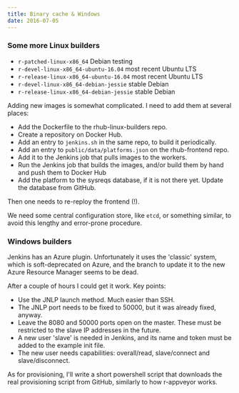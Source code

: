 ```yaml
---
title: Binary cache & Windows
date: 2016-07-05
---
```


### Some more Linux builders

* `r-patched-linux-x86_64` Debian testing
* `r-devel-linux-x86_64-ubuntu-16.04` most recent Ubuntu LTS
* `r-release-linux-x86_64-ubuntu-16.04` most recent Ubuntu LTS
* `r-devel-linux-x86_64-debian-jessie` stable Debian
* `r-release-linux-x86_64-debian-jessie` stable Debian

Adding new images is somewhat complicated. I need to add them at several places:
* Add the Dockerfile to the rhub-linux-builders repo.
* Create a repository on Docker Hub.
* Add an entry to `jenkins.sh` in the same repo, to build it periodically.
* Add an entry to `public/data/platforms.json` on the rhub-frontend repo.
* Add it to the Jenkins job that pulls images to the workers.
* Run the Jenkins job that builds the images, and/or build them by hand and push them to Docker Hub
* Add the platform to the sysreqs database, if it is not there yet. Update the database from GitHub.

Then one needs to re-reploy the frontend (!).

We need some central configuration store, like `etcd`, or something similar, to avoid this lengthy and error-prone procedure.

### Windows builders

Jenkins has an Azure plugin. Unfortunately it uses the 'classic' system, which is soft-deprecated on Azure, and the branch to update it to the new Azure Resource Manager seems to be dead.

After a couple of hours I could get it work. Key points:
- Use the JNLP launch method. Much easier than SSH.
- The JNLP port needs to be fixed to 50000, but it was already fixed, anyway.
- Leave the 8080 and 50000 ports open on the master. These must be restricted to the slave IP addresses in the future.
- A new user 'slave' is needed in Jenkins, and its name and token must be added to the example init file.
- The new user needs capabilities: overall/read, slave/connect and slave/disconnect.

As for provisioning, I'll write a short powershell script that downloads the real provisioning script from GitHub, similarly to how r-appveyor works.
